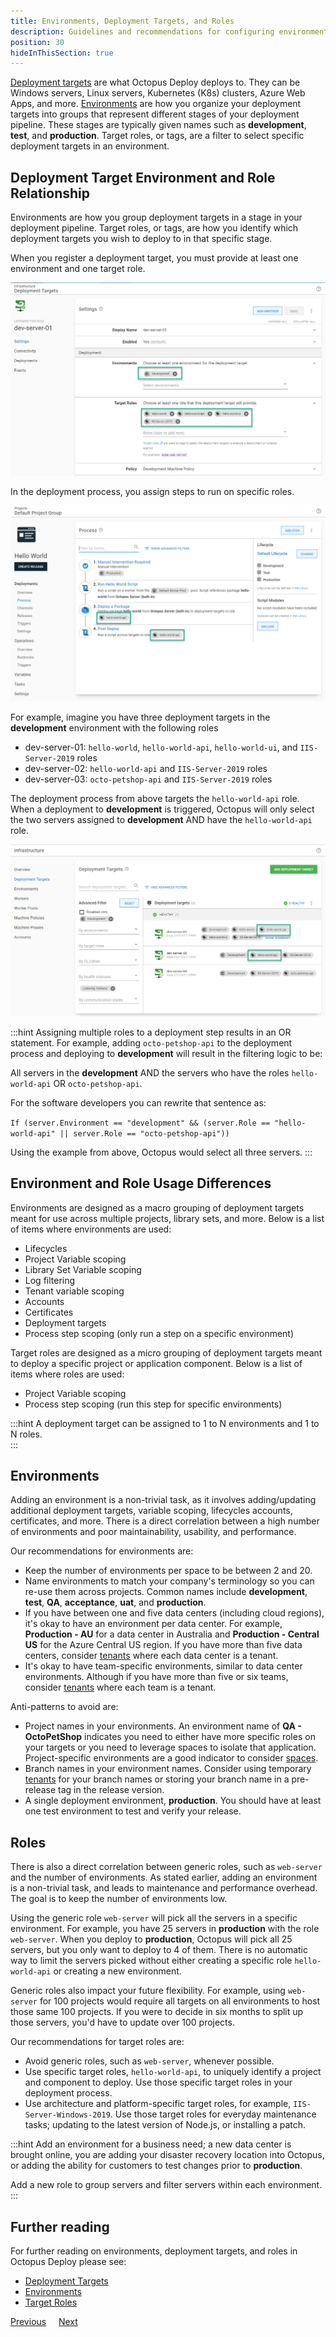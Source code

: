 ```yaml
---
title: Environments, Deployment Targets, and Roles
description: Guidelines and recommendations for configuring environments, deployment targets, and lifecycles in Octopus Deploy.
position: 30
hideInThisSection: true
---
```


[Deployment targets](/docs/infrastructure/deployment-targets/index.md) are what Octopus Deploy deploys to.  They can be Windows servers, Linux servers, Kubernetes (K8s) clusters, Azure Web Apps, and more.  [Environments](/docs/infrastructure/environments/index.md) are how you organize your deployment targets into groups that represent different stages of your deployment pipeline.  These stages are typically given names such as **development**, **test**, and **production**.  Target roles, or tags, are a filter to select specific deployment targets in an environment.

## Deployment Target Environment and Role Relationship
Environments are how you group deployment targets in a stage in your deployment pipeline.  Target roles, or tags, are how you identify which deployment targets you wish to deploy to in that specific stage.

When you register a deployment target, you must provide at least one environment and one target role.

![environment and roles for targets](images/registering-deployment-target.png "width=500")

In the deployment process, you assign steps to run on specific roles.

![deployment process role assignment](images/target-roles-in-deployment-process.png "width=500")

For example, imagine you have three deployment targets in the **development** environment with the following roles
- dev-server-01: `hello-world`, `hello-world-api`, `hello-world-ui`, and `IIS-Server-2019` roles
- dev-server-02: `hello-world-api` and `IIS-Server-2019` roles
- dev-server-03: `octo-petshop-api` and `IIS-Server-2019` roles

The deployment process from above targets the `hello-world-api` role.  When a deployment to **development** is triggered, Octopus will only select the two servers assigned to **development** AND have the `hello-world-api` role.

![Octopus selecting deployment targets](images/selecting-target-roles.png "width=500")

:::hint
Assigning multiple roles to a deployment step results in an OR statement.  For example, adding `octo-petshop-api` to the deployment process and deploying to **development** will result in the filtering logic to be: 

All servers in the **development** AND the servers who have the roles `hello-world-api` OR `octo-petshop-api`.  

For the software developers you can rewrite that sentence as:

`If (server.Environment == "development" && (server.Role == "hello-world-api" || server.Role == "octo-petshop-api"))`

Using the example from above, Octopus would select all three servers.
:::

## Environment and Role Usage Differences

Environments are designed as a macro grouping of deployment targets meant for use across multiple projects, library sets, and more.  Below is a list of items where environments are used:

- Lifecycles
- Project Variable scoping
- Library Set Variable scoping
- Log filtering
- Tenant variable scoping
- Accounts
- Certificates
- Deployment targets
- Process step scoping (only run a step on a specific environment)

Target roles are designed as a micro grouping of deployment targets meant to deploy a specific project or application component.  Below is a list of items where roles are used:

- Project Variable scoping
- Process step scoping (run this step for specific environments)

:::hint
A deployment target can be assigned to 1 to N environments and 1 to N roles.  
:::

## Environments

Adding an environment is a non-trivial task, as it involves adding/updating additional deployment targets, variable scoping, lifecycles accounts, certificates, and more.  There is a direct correlation between a high number of environments and poor maintainability, usability, and performance.  

Our recommendations for environments are:
- Keep the number of environments per space to be between 2 and 20.  
- Name environments to match your company's terminology so you can re-use them across projects.  Common names include **development**, **test**, **QA**, **acceptance**, **uat**, and **production**.
- If you have between one and five data centers (including cloud regions), it's okay to have an environment per data center.  For example, **Production - AU** for a data center in Australia and **Production - Central US** for the Azure Central US region. If you have more than five data centers, consider [tenants](/docs/tenants/index.md) where each data center is a tenant.
- It's okay to have team-specific environments, similar to data center environments.  Although if you have more than five or six teams, consider [tenants](//docs/tenants/index.md) where each team is a tenant.

Anti-patterns to avoid are:
- Project names in your environments.  An environment name of **QA - OctoPetShop** indicates you need to either have more specific roles on your targets or you need to leverage spaces to isolate that application.  Project-specific environments are a good indicator to consider [spaces](/docs/administration/spaces/index.md).  
- Branch names in your environment names.  Consider using temporary [tenants](/docs/tenants/index.md) for your branch names or storing your branch name in a pre-release tag in the release version.
- A single deployment environment, **production**.  You should have at least one test environment to test and verify your release.

## Roles

There is also a direct correlation between generic roles, such as `web-server` and the number of environments.  As stated earlier, adding an environment is a non-trivial task, and leads to maintenance and performance overhead.  The goal is to keep the number of environments low.

Using the generic role `web-server` will pick all the servers in a specific environment.  For example, you have 25 servers in **production** with the role `web-server`.  When you deploy to **production**, Octopus will pick all 25 servers, but you only want to deploy to 4 of them.  There is no automatic way to limit the servers picked without either creating a specific role `hello-world-api` or creating a new environment.

Generic roles also impact your future flexibility.  For example, using `web-server` for 100 projects would require all targets on all environments to host those same 100 projects.  If you were to decide in six months to split up those servers, you'd have to update over 100 projects.

Our recommendations for target roles are:
- Avoid generic roles, such as `web-server`, whenever possible.
- Use specific target roles, `hello-world-api`, to uniquely identify a project and component to deploy.  Use those specific target roles in your deployment process.
- Use architecture and platform-specific target roles, for example, `IIS-Server-Windows-2019`.  Use those target roles for everyday maintenance tasks; updating to the latest version of Node.js, or installing a patch.

:::hint
Add an environment for a business need; a new data center is brought online, you are adding your disaster recovery location into Octopus, or adding the ability for customers to test changes prior to **production**.  

Add a new role to group servers and filter servers within each environment.
:::

## Further reading

For further reading on environments, deployment targets, and roles in Octopus Deploy please see:

- [Deployment Targets](/docs/infrastructure/deployment-targets/index.md)
- [Environments](/docs/infrastructure/environments/index.md)
- [Target Roles](/docs/infrastructure/deployment-targets/index.md#create-target-roles)

<span><a class="btn btn-secondary" href="/docs/getting-started/best-practices/partition-octopus-with-spaces">Previous</a></span>&nbsp;&nbsp;&nbsp;&nbsp;&nbsp;<span><a class="btn btn-success" href="/docs/getting-started/best-practices/lifecycles-and-environments">Next</a></span>
